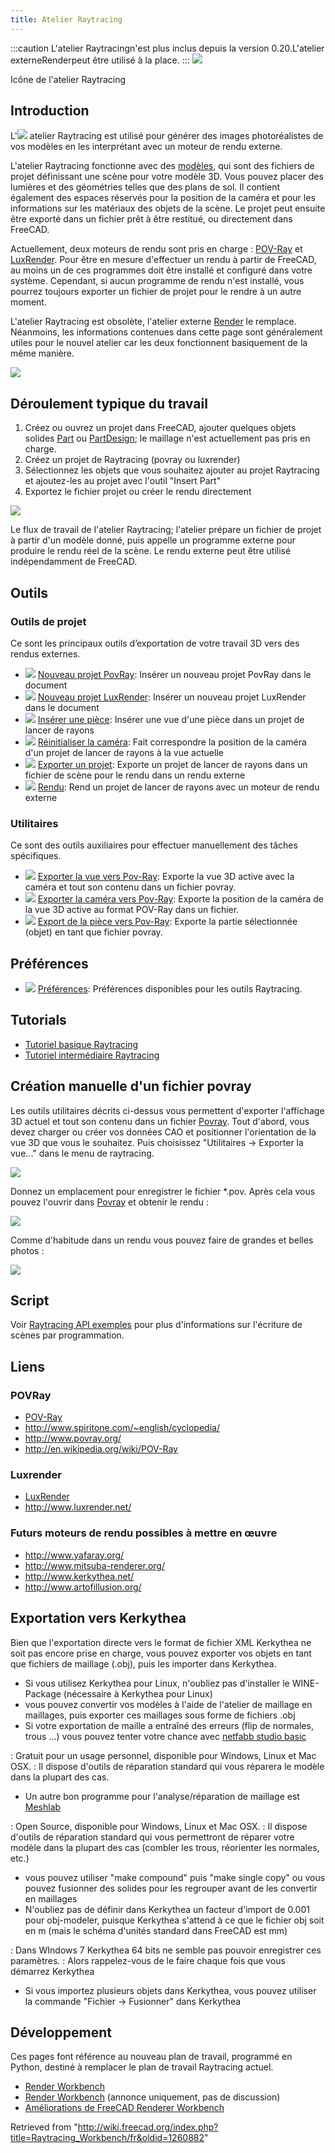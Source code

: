```yaml
---
title: Atelier Raytracing
---
```


:::caution
L'atelier Raytracingn'est plus inclus depuis la version 0.20.L'atelier externeRenderpeut être utilisé à la place.
:::
![](/images/Workbench_Raytracing.svg)

Icône de l'atelier Raytracing

## Introduction

L'![](/images/Workbench_Raytracing.svg) atelier Raytracing est utilisé pour générer des images photoréalistes de vos modèles en les interprétant avec un moteur de rendu externe.

L'atelier Raytracing fonctionne avec des [modèles](/Raytracing_templates/fr "Raytracing templates/fr"), qui sont des fichiers de projet définissant une scène pour votre modèle 3D. Vous pouvez placer des lumières et des géométries telles que des plans de sol. Il contient également des espaces réservés pour la position de la caméra et pour les informations sur les matériaux des objets de la scène. Le projet peut ensuite être exporté dans un fichier prêt à être restitué, ou directement dans FreeCAD.

Actuellement, deux moteurs de rendu sont pris en charge : [POV-Ray](/POV-Ray/fr "POV-Ray/fr") et [LuxRender](/LuxRender/fr "LuxRender/fr"). Pour être en mesure d'effectuer un rendu à partir de FreeCAD, au moins un de ces programmes doit être installé et configuré dans votre système. Cependant, si aucun programme de rendu n'est installé, vous pourrez toujours exporter un fichier de projet pour le rendre à un autre moment.

L'atelier Raytracing est obsolète, l'atelier externe [Render](https://github.com/FreeCAD/FreeCAD-render) le remplace. Néanmoins, les informations contenues dans cette page sont généralement utiles pour le nouvel atelier car les deux fonctionnent basiquement de la même manière.

![](/images/Raytracing_example.jpg)

## Déroulement typique du travail

1. Créez ou ouvrez un projet dans FreeCAD, ajouter quelques objets solides [Part](/Part_Workbench/fr "Part Workbench/fr") ou [PartDesign](/PartDesign_Workbench/fr "PartDesign Workbench/fr"); le maillage n'est actuellement pas pris en charge.
2. Créez un projet de Raytracing (povray ou luxrender)
3. Sélectionnez les objets que vous souhaitez ajouter au projet Raytracing et ajoutez-les au projet avec l'outil "Insert Part"
4. Exportez le fichier projet ou créer le rendu directement

![](/images/Raytracing_Workbench_workflow.svg)

Le flux de travail de l'atelier Raytracing; l'atelier prépare un fichier de projet à partir d'un modèle donné, puis appelle un programme externe pour produire le rendu réel de la scène. Le rendu externe peut être utilisé indépendamment de FreeCAD.

## Outils

### Outils de projet

Ce sont les principaux outils d’exportation de votre travail 3D vers des rendus externes.

- ![](/images/Raytracing_New.svg) [Nouveau projet PovRay](/Raytracing_New/fr "Raytracing New/fr"): Insérer un nouveau projet PovRay dans le document
- ![](/images/Raytracing_Lux.svg) [Nouveau projet LuxRender](/Raytracing_Lux/fr "Raytracing Lux/fr"): Insérer un nouveau projet LuxRender dans le document
- ![](/images/Raytracing_InsertPart.svg) [Insérer une pièce](/Raytracing_InsertPart/fr "Raytracing InsertPart/fr"): Insérer une vue d'une pièce dans un projet de lancer de rayons
- ![](/images/Raytracing_ResetCamera.svg) [Réinitialiser la caméra](/Raytracing_ResetCamera/fr "Raytracing ResetCamera/fr"): Fait correspondre la position de la caméra d'un projet de lancer de rayons à la vue actuelle
- ![](/images/Raytracing_ExportProject.svg) [Exporter un projet](/Raytracing_ExportProject/fr "Raytracing ExportProject/fr"): Exporte un projet de lancer de rayons dans un fichier de scène pour le rendu dans un rendu externe
- ![](/images/Raytracing_Render.svg) [Rendu](/Raytracing_Render/fr "Raytracing Render/fr"): Rend un projet de lancer de rayons avec un moteur de rendu externe

### Utilitaires

Ce sont des outils auxiliaires pour effectuer manuellement des tâches spécifiques.

- ![](/images/Raytracing_WriteView.svg) [Exporter la vue vers Pov-Ray](/Raytracing_WriteView/fr "Raytracing WriteView/fr"): Exporte la vue 3D active avec la caméra et tout son contenu dans un fichier povray.
- ![](/images/Raytracing_WriteCamera.svg) [Exporter la caméra vers Pov-Ray](/Raytracing_WriteCamera/fr "Raytracing WriteCamera/fr"): Exporte la position de la caméra de la vue 3D active au format POV-Ray dans un fichier.
- ![](/images/Raytracing_WritePart.svg) [Export de la pièce vers Pov-Ray](/Raytracing_WritePart/fr "Raytracing WritePart/fr"): Exporte la partie sélectionnée (objet) en tant que fichier povray.

## Préférences

- ![](/images/Preferences-raytracing.svg) [Préférences](/Raytracing_Preferences/fr "Raytracing Preferences/fr"): Préférences disponibles pour les outils Raytracing.

## Tutorials

- [Tutoriel basique Raytracing](/Raytracing_tutorial/fr "Raytracing tutorial/fr")
- [Tutoriel intermédiaire Raytracing](/Tutorial_FreeCAD_POV_ray/fr "Tutorial FreeCAD POV ray/fr")

## Création manuelle d'un fichier povray

Les outils utilitaires décrits ci-dessus vous permettent d'exporter l'affichage 3D actuel et tout son contenu dans un fichier [Povray](http://www.povray.org/). Tout d'abord, vous devez charger ou créer vos données CAO et positionner l'orientation de la vue 3D que vous le souhaitez. Puis choisissez "Utilitaires → Exporter la vue..." dans le menu de raytracing.

![](/images/FreeCAD_Raytracing.jpg)

Donnez un emplacement pour enregistrer le fichier \*.pov. Après cela vous pouvez l'ouvrir dans [Povray](http://www.povray.org/) et obtenir le rendu :

![](/images/Povray.jpg)

Comme d'habitude dans un rendu vous pouvez faire de grandes et belles photos :

![](/images/Scharniergreifer_render.jpg)

## Script

Voir [Raytracing API exemples](/Raytracing_API_example/fr "Raytracing API example/fr") pour plus d'informations sur l'écriture de scènes par programmation.

## Liens

### POVRay

- [POV-Ray](/POV-Ray/fr "POV-Ray/fr")
- <http://www.spiritone.com/~english/cyclopedia/>
- <http://www.povray.org/>
- <http://en.wikipedia.org/wiki/POV-Ray>

### Luxrender

- [LuxRender](/LuxRender/fr "LuxRender/fr")
- <http://www.luxrender.net/>

### Futurs moteurs de rendu possibles à mettre en œuvre

- <http://www.yafaray.org/>
- <http://www.mitsuba-renderer.org/>
- <http://www.kerkythea.net/>
- <http://www.artofillusion.org/>

## Exportation vers Kerkythea

Bien que l'exportation directe vers le format de fichier XML Kerkythea ne soit pas encore prise en charge, vous pouvez exporter vos objets en tant que fichiers de maillage (.obj), puis les importer dans Kerkythea.

- Si vous utilisez Kerkythea pour Linux, n'oubliez pas d'installer le WINE-Package (nécessaire à Kerkythea pour Linux)
- vous pouvez convertir vos modèles à l'aide de l'atelier de maillage en maillages, puis exporter ces maillages sous forme de fichiers .obj
- Si votre exportation de maille a entraîné des erreurs (flip de normales, trous ...) vous pouvez tenter votre chance avec [netfabb studio basic](http://www.netfabb.com/downloadcenter.php?basic=1)

: Gratuit pour un usage personnel, disponible pour Windows, Linux et Mac OSX.
: Il dispose d'outils de réparation standard qui vous réparera le modèle dans la plupart des cas.

- Un autre bon programme pour l'analyse/réparation de maillage est [Meshlab](http://sourceforge.net/projects/meshlab/)

: Open Source, disponible pour Windows, Linux et Mac OSX.
: Il dispose d'outils de réparation standard qui vous permettront de réparer votre modèle dans la plupart des cas (combler les trous, réorienter les normales, etc.)

- vous pouvez utiliser "make compound" puis "make single copy" ou vous pouvez fusionner des solides pour les regrouper avant de les convertir en maillages
- N'oubliez pas de définir dans Kerkythea un facteur d'import de 0.001 pour obj-modeler, puisque Kerkythea s'attend à ce que le fichier obj soit en m (mais le schéma d'unités standard dans FreeCAD est mm)

: Dans WIndows 7 Kerkythea 64 bits ne semble pas pouvoir enregistrer ces paramètres.
: Alors rappelez-vous de le faire chaque fois que vous démarrez Kerkythea

- Si vous importez plusieurs objets dans Kerkythea, vous pouvez utiliser la commande "Fichier → Fusionner" dans Kerkythea

## Développement

Ces pages font référence au nouveau plan de travail, programmé en Python, destiné à remplacer le plan de travail Raytracing actuel.

- [Render Workbench](https://github.com/FreeCAD/FreeCAD-render)
- [Render Workbench](https://forum.freecadweb.org/viewtopic.php?f=9&t=25933) (annonce uniquement, pas de discussion)
- [Améliorations de FreeCAD Renderer Workbench](https://forum.freecadweb.org/viewtopic.php?t=39168)

Retrieved from "<http://wiki.freecad.org/index.php?title=Raytracing_Workbench/fr&oldid=1260882>"
